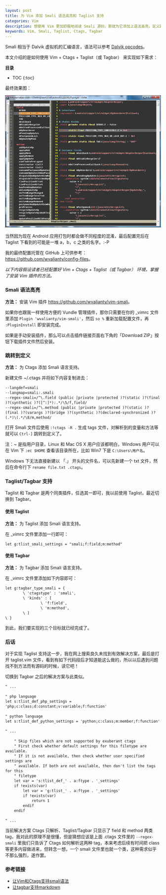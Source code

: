 ```yaml
---
layout: post
title: 为 Vim 添加 Smali 语法高亮和 Taglist 支持
categories: Vim
description: 想使用 Vim 更加舒服地阅读 Smali 源码，那就为它添加上语法高亮，定义跳转和 Taglist 或 Tagbar 支持。
keywords: Vim, Smali, Taglist, Ctags, Tagbar
---
```


Smali 相当于 Dalvik 虚拟机的汇编语言，语法可以参考 [Dalvik opcodes](http://pallergabor.uw.hu/androidblog/dalvik_opcodes.html)。

本文介绍的是如何使用 Vim + Ctags + Taglist（或 Tagbar） 来实现如下需求：

**目录**

* TOC
{:toc}

最终效果图：

![](/images/posts/vim/smali-vim.png)

当然因为现在 Android 应用打包时都会做不同程度的混淆，最后配置完后在 Taglist 下看到的可能是一堆 a，b，c 之类的名字。:-P

我的最终配置托管在 GitHub 上可供参考：<https://github.com/wvalianty/config-files>。

*以下内容假设读者已经配置好 Vim + Ctags + Taglist（或 Tagbar） 环境，掌握了安装 Vim 插件的方法。*

### Smali 语法高亮

**方法：** 安装 Vim 插件 <https://github.com/wvalianty/vim-smali>。

如果你也跟我一样使用方便的 Vundle 管理插件，那你只需要在你的 \_vimrc 文件里添加 `Plugin 'wvalianty/vim-smali'`，然后 `so %` 重新加载配置文件，再 `:PluginInstall` 即安装完成。

如果是手动安装插件，那么可以点击插件链接页面右下角的「Download ZIP」按钮下载插件文件然后安装。

### 跳转到定义

**方法：** 为 Ctags 添加 Smali 语言支持。

新建文件 ~/.ctags 并将如下内容复制进去：

```
--langdef=smali
--langmap=smali:.smali
--regex-smali=/^\.field (public |private |protected )?(static )?(final )?(synthetic )?([^:]*):.*/\5/f,field/
--regex-smali=/^\.method (public |private |protected )?(static )?(final )?(varargs )?(bridge )?(synthetic )?(declared-synchronized )?(.*)\(.*/\8/m,method/
```

打开 Smali 文件后使用 `:!ctags -R .` 生成 tags 文件，对解析到的变量和方法等就可以 `Ctrl-]` 跳转到定义了。

注：~ 是指用户目录，Linux 和 Mac OS X 用户应该都明白，Windows 用户可以在 Vim 下 `:ec $HOME` 查看该目录所在，比如 Win7 下是 `C:\Users\用户名`。

Windows 下无法直接新建以 「.」 开头的文件名，可以先新建一个 txt 文件，然后在命令行下 `rename file.txt .ctags`。

### Taglist/Tagbar 支持

Taglist 和 Tagbar 是两个同类插件，任选其一即可，我以前使用 Taglist，最近切换到 Tagbar。

#### 使用 Taglist

**方法：** 为 Taglist 添加 Smali 语言支持。

在 \_vimrc 文件里添加一行即可：

```vim
let g:tlist_smali_settings = "smali;f:field;m:method" 
```

#### 使用 Tagbar

**方法：** 为 Tagbar 添加 Smali 语言支持。

在 \_vimrc 文件里添加如下内容即可：

```vim
let g:tagbar_type_smali = {
        \ 'ctagstype' : 'smali',
        \ 'kinds' : [
                \ 'f:field',
                \ 'm:method',
        \ ]
\ }
```

到此，我们要实现的三个目标就已经完成了。

### 后话

对于实现 Taglist 支持这一步，我在网上搜索良久未找到有效解决方案，最后是打开 taglist.vim 文件，看到有如下代码段后才知道能这么做的，所以以后遇到问题找不到方法而有源码的时候，读它吧！

切换到 Tagbar 之后的解决方案与此类似。

```vim
" ...

" php language
let s:tlist_def_php_settings = 'php;c:class;d:constant;v:variable;f:function'

" python language
let s:tlist_def_python_settings = 'python;c:class;m:member;f:function'

" ...

    " Skip files which are not supported by exuberant ctags
    " First check whether default settings for this filetype are available.
    " If it is not available, then check whether user specified settings are
    " available. If both are not available, then don't list the tags for this
    " filetype
    let var = 's:tlist_def_' . a:ftype . '_settings'
    if !exists(var)
        let var = 'g:tlist_' . a:ftype . '_settings'
        if !exists(var)
            return 1
        endif
    endif

" ...
```

当前解决方案 Ctags 只解析、Taglist/Tagbar 只显示了 field 和 method 两类 tag，我对此的原理不是很懂，但是猜想应该是上面 .ctags 文件里的 `--regex-smali` 里我们只告诉了 Ctags 如何解析这两种 tag，本来考虑后续有时间把 class 等更多内容做进来，但转念一想，一个 smali 文件里也就一个类，这种需求似乎不那么强烈，遂作罢。

### 参考链接

* [让Vim和Ctags支持smali语法](http://www.claudxiao.net/2012/07/adding-smali-syntax-for-vim-and-ctags/)
* [让tagbar支持markdown](http://howiefh.github.io/2013/05/17/make-tagbar-support-markdown/)

